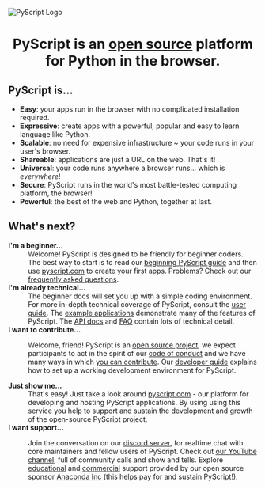 ![PyScript Logo](assets/images/pyscript.svg)

<h1 style="text-align: center; font-weight: bold;">PyScript is an <u>open source</u> platform for Python in the browser.</h1>

## PyScript is...

* **Easy**: your apps run in the browser with no complicated installation
  required.
* **Expressive**: create apps with a powerful, popular and easy to learn
  language like Python.
* **Scalable**: no need for expensive infrastructure ~ your code runs in
  your user's browser.
* **Shareable**: applications are just a URL on the web. That's it!
* **Universal**: your code runs anywhere a browser runs... which is
  _everywhere_!
* **Secure**: PyScript runs in the world's most battle-tested computing 
  platform, the browser!
* **Powerful**: the best of the web and Python, together at last.

## What's next?

<dl>
  <dt><strong>I'm a beginner...</strong></dt>
  <dd>Welcome! PyScript is designed to be friendly for beginner coders. The
  best way to start is to read our
  <a href="beginning-pyscript">beginning PyScript guide</a>
  and then use
  <a href="https://pyscript.com/" target="_blank">pyscript.com</a>
  to create your first apps. Problems? Check out our
  <a href="faq">frequently asked questions</a>.</dd>
  <dt><strong>I'm already technical...</strong></dt>
  <dd>The beginner docs will set you up with a simple coding environment. For
  more in-depth technical coverage of PyScript, consult the
  <a href="user-guide">user guide</a>. The
  <a href="examples">example applications</a> demonstrate many of the features
  of PyScript. The <a href="api">API docs</a> and <a href="faq">FAQ</a>
  contain lots of technical detail.</dd>
  <dt><strong>I want to contribute...</strong></dt>
  <dd>
    <p>Welcome, friend!
    PyScript is an <a href="license">open source project</a>, we expect
    participants to act in the spirit of our
    <a href="conduct">code of conduct</a> and we have many 
    ways in which <a href="contributing"><u>you</u> can contribute</a>.
    Our <a href="developers">developer guide</a> explains how to set
    up a working development environment for PyScript.</p>
  </dd>
  <dt><strong>Just show me...</strong></dt>
  <dd>That's easy! Just take a look around
  <a href="https://pyscript.com/" target="_blank">pyscript.com</a> - our
  platform for developing and hosting PyScript applications. By using
  using this service you help to support and sustain the development and growth
  of the open-source PyScript project.</dd>
  <dt><strong>I want support...</strong></dt>
  <dd>
    <p>Join the conversation on our
    <a href="https://discord.gg/HxvBtukrg2" target="_blank">discord server</a>,
    for realtime chat with core maintainers and fellow users of PyScript.
    Check out <a href="https://www.youtube.com/@PyScriptTV">our YouTube
    channel</a>, full of community calls and show and tells.
    Explore
    <a href="https://learning.anaconda.cloud/" target="_blank">educational</a>
    and
    <a href="https://www.anaconda.com/professional-services" target="_blank">commercial</a>
    support provided by our open source sponsor 
    <a href="https://anaconda.com/" target="_blank">Anaconda Inc</a> (this
    helps pay for and sustain PyScript!).</p>
  </ul></dd>
</dl>
